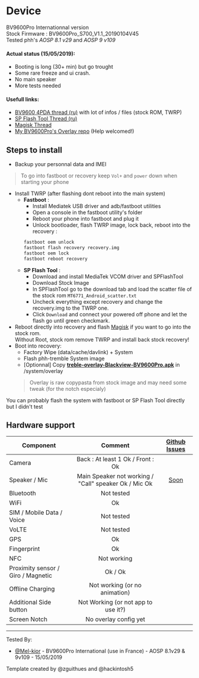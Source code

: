 # Device

BV9600Pro Internationnal version     
Stock Firmware : BV9600Pro_S700_V1.1_20190104V45     
Tested phh's *AOSP 8.1 v29* and *AOSP 9 v109*

#### Actual status (15/05/2019):
 - Booting is long (30+ min) but go trought  
 - Some rare freeze and ui crash.   
 - No main speaker   
 - More tests needed


#### Usefull links:          
* [BV9600 4PDA thread (ru)](https://4pda.ru/forum/index.php?showtopic=917008) with lot of infos / files (stock ROM, TWRP)
* [SP Flash Tool Thread (ru)](https://4pda.ru/forum/index.php?showtopic=469340&st=26020)
* [Magisk Thread](https://forum.xda-developers.com/apps/magisk/official-magisk-v7-universal-systemless-t3473445)
* [My BV9600Pro's Overlay repo](https://github.com/Mel-kior/vendor_hardware_overlay/tree/master/Blackview/BV9600Pro/) (Help welcomed!)

## Steps to install

* Backup your personnal data and IMEI

> To go into fastboot or recovery keep `Vol+` and `power` down when starting your phone

* Install TWRP (after flashing dont reboot into the main system)
  * **Fastboot** :  
    * Install Mediatek USB driver and adb/fastboot utilities  
    * Open a console in the fastboot utility's folder  
    * Reboot your phone into fastboot and plug it
    * Unlock bootloader, flash TWRP image, lock back, reboot into the recovery :  
    ```bash
    fastboot oem unlock
    fastboot flash recovery recovery.img
    fastboot oem lock
    fastboot reboot recovery
    ```
  * **SP Flash Tool** :
    * Download and install MediaTek VCOM driver and SPFlashTool
    * Download Stock Image
    * In SPFlashTool go to the download tab and load the scatter file of the stock rom `MT6771_Android_scatter.txt`
    * Uncheck everything except recovery and change the recovery.img to the TWRP one.
    * Click `Download` and connect your powered off phone and let the flash go until green checkmark.
* Reboot directly into recovery and flash [Magisk](https://forum.xda-developers.com/apps/magisk/official-magisk-v7-universal-systemless-t3473445) if you want to go into the stock rom.   
  Without Root, stock rom remove TWRP and install back stock recovery!
* Boot into recovery:
  * Factory Wipe (data/cache/davlink) + System
  * Flash phh-tremble System image
  * [Optionnal] Copy [**treble-overlay-Blackview-BV9600Pro.apk**](https://github.com/Mel-kior/BV9600Pro_Overlay/raw/master/treble-overlay-Blackview-BV9600Pro.apk) in /system/overlay   
   > Overlay is raw copypasta from stock image and may need some tweak (for the notch especialy)

You can probably flash the system with fastboot or SP Flash Tool directly but I didn't test

## Hardware support

| Component                 |      Comment                                              | [Github Issues] |
|---------------------------|:---------------------------------------------------------:|:------:|
| Camera                    | Back : At least 1 Ok / Front : Ok                         |        |
| Speaker / Mic             | Main Speaker not working / "Call" speaker Ok / Mic Ok     | [Soon] |
| Bluetooth                 | Not tested                                                |        |
| WiFi                      | Ok                                                        |        |
| SIM / Mobile Data / Voice | Not tested                                                |        |
| VoLTE                     | Not tested                                                |        |
| GPS                       | Ok                                                        |        |
| Fingerprint               | Ok                                                        |        |
| NFC                       | Not working                                               |        |
| Proximity sensor / Giro / Magnetic   | Ok / Ok                                        |        |
| Offline Charging          | Not working (or no animation)                             |        |
| Additional Side button    | Not Working (or not app to use it?)                       |        |
| Screen Notch              | No overlay config yet                                     |        |

---

Tested By:

* [@Mel-kior](https://github.com/Mel-kior) - BV9600Pro International (use in France) - AOSP 8.1v29 & 9v109 - 15/05/2019

Template created by @zguithues and @hackintosh5



[Github Issues]: https://github.com/phhusson/treble_experimentations/issues/

[Soon]: https://github.com/phhusson/treble_experimentations/issues/

